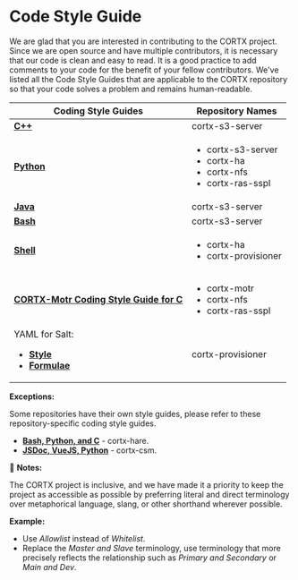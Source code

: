 # Code Style Guide

We are glad that you are interested in contributing to the CORTX project. Since we are open source and have multiple contributors, it is necessary that our code is clean and easy to read. It is a good practice to add comments to your code for the benefit of your fellow contributors. We've listed all the Code Style Guides that are applicable to the CORTX repository so that your code solves a problem and remains human-readable. 

| **Coding Style Guides** 	| **Repository Names**	| 
|-	|-	|
| **[C++](https://google.github.io/styleguide/cppguide.html)**  | cortx-s3-server|
| **[Python](https://google.github.io/styleguide/pyguide.html)**| <ul> <li>cortx-s3-server</li> <li>cortx-ha</li><li>cortx-nfs</li>	<li>cortx-ras-sspl</li></ul> |
| **[Java](https://google.github.io/styleguide/javaguide.html)** |cortx-s3-server|
|**[Bash](https://github.com/bahamas10/bash-style-guide)** | cortx-s3-server| 
|**[Shell](https://google.github.io/styleguide/shellguide.html)**| <ul><li>cortx-ha</li><li>cortx-provisioner</li></ul>|
|**[CORTX-Motr Coding Style Guide for C](https://github.com/Seagate/cortx-motr/blob/dev/doc/coding-style.md)**| <ul><li>cortx-motr</li><li>cortx-nfs</li><li>cortx-ras-sspl</li></ul>|
| YAML for Salt: <ul><li> **[Style](https://docs.saltstack.com/en/latest/topics/development/conventions/style.html)** </li><li>**[Formulae](https://docs.saltstack.com/en/latest/topics/development/conventions/formulas.html)**</li></ul>| cortx-provisioner|

**Exceptions:** 

Some repositories have their own style guides, please refer to these repository-specific coding style guides.

-  **[Bash, Python, and C](https://github.com/Seagate/cortx-hare/tree/dev/rfc/8)** - cortx-hare.
- **[JSDoc, VueJS, Python](../master/CSMCodingStyleGuide.md)** - cortx-csm.

:page_with_curl: **Notes:** 

The CORTX project is inclusive, and we have made it a priority to keep the project as accessible as possible by preferring literal and direct terminology over metaphorical language, slang, or other shorthand wherever possible. 

**Example:** 
- Use *Allowlist* instead of *Whitelist*.
- Replace the *Master and Slave* terminology, use terminology that more precisely reflects the relationship such as *Primary and Secondary* or *Main and Dev*. 
